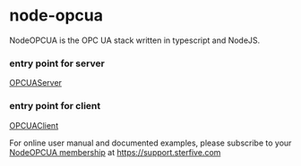 # node-opcua

NodeOPCUA is the  OPC UA stack written in typescript and NodeJS.

<h3>entry point for server</h3>
<a href="./classes/node_opcua_server.OPCUAServer.html">OPCUAServer</a>

<h3>entry point for client</h3>
<a href="./classes/node_opcua_client.OPCUAClient.html">OPCUAClient</a>


For online user manual and documented examples, please subscribe to your [NodeOPCUA membership](https://support.sterfive.com) at https://support.sterfive.com

